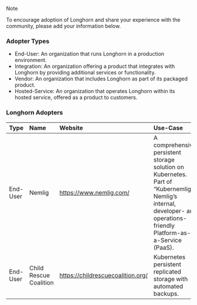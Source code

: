 > [!NOTE]
> 
> To encourage adoption of Longhorn and share your experience with the community, please add your information below.

### Adopter Types
- End-User: An organization that runs Longhorn in a production environment.
- Integration: An organization offering a product that integrates with Longhorn by providing additional services or functionality.
- Vendor: An organization that includes Longhorn as part of its packaged product.
- Hosted-Service: An organization that operates Longhorn within its hosted service, offered as a product to customers.

### Longhorn Adopters

| Type | Name | Website | Use-Case |
|:-|:-|:-|:-|
| End-User | Nemlig | https://www.nemlig.com/ | A comprehensive, persistent storage solution on Kubernetes. Part of “Kubernemlig,” Nemlig’s internal, developer- and operations-friendly Platform-as-a-Service (PaaS). |
| End-User | Child Rescue Coalition | https://childrescuecoalition.org/ | Kubernetes persistent replicated storage with automated backups. |
